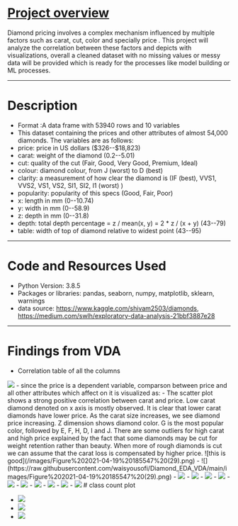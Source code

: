 # [Project overview](https://github.com/waisyousofi/Diamond_EDA_VDA)

Diamond pricing involves a complex mechanism influenced by multiple factors such as carat, cut, color and specially price .
This project will analyze the correlation between these factors and depicts with visualizations,
overall a cleaned dataset with no missing values or messy data will be provided which is ready for the processes like model building or ML processes.
<hr>


# Description
- Format :A data frame with 53940 rows and 10 variables
- This dataset containing the prices and other attributes of almost 54,000 diamonds. The variables are as follows:
- price: price in US dollars (\$326--\$18,823)
- carat: weight of the diamond (0.2--5.01)
- cut: quality of the cut (Fair, Good, Very Good, Premium, Ideal)
- colour: diamond colour, from J (worst) to D (best)
- clarity: a measurement of how clear the diamond is (IF (best), VVS1, VVS2, VS1, VS2, SI1, SI2, I1 (worst) )
- popularity: popularity of this specs (Good, Fair, Poor)
- x: length in mm (0--10.74)
- y: width in mm (0--58.9)
- z: depth in mm (0--31.8)
- depth: total depth percentage = z / mean(x, y) = 2 * z / (x + y) (43--79)
- table: width of top of diamond relative to widest point (43--95)
<hr>

# Code and Resources Used

- Python Version: 3.8.5
- Packages or libraries: pandas, seaborn, numpy, matplotlib, sklearn, warnings
- data source: https://www.kaggle.com/shivam2503/diamonds, https://medium.com/swlh/exploratory-data-analysis-21bbf3887e28
<hr>

# Findings from VDA
- Correlation table of all the columns

<img src="https://raw.githubusercontent.com/waisyousofi/Diamond_EDA_VDA/main/images/Figure%202021-04-19%20185346.png">
- since the price is a dependent variable, comparson between price and all other attributes which affect on it is visualized as:
- The scatter plot shows a strong positive correlation between carat and price. Low carat diamond denoted on x axis is mostly observed. It is clear that lower carat diamonds have lower price. As the carat size increases, we see diamond price increasing. Z dimension shows diamond color. G is the most popular color, followed by E, F, H, D, I and J. There are some outliers for high carat and high price explained by the fact that some diamonds may be cut for weight retention rather than beauty. When more of rough diamonds is cut we can assume that the carat loss is compensated by higher price.
![this is good](/images/Figure%202021-04-19%20185547%20(29).png)
- ![](https://raw.githubusercontent.com/waisyousofi/Diamond_EDA_VDA/main/images/Figure%202021-04-19%20185547%20(29).png)
- <img src="https://raw.githubusercontent.com/waisyousofi/Diamond_EDA_VDA/main/images/Figure%202021-04-19%20185547%20(30).png">
- <img src="https://raw.githubusercontent.com/waisyousofi/Diamond_EDA_VDA/main/images/Figure%202021-04-19%20185547%20(31).png">
- <img src="https://raw.githubusercontent.com/waisyousofi/Diamond_EDA_VDA/main/images/Figure%202021-04-19%20185547%20(32).png">
- <img src="https://github.com/waisyousofi/Diamond_EDA_VDA/blob/main/images/Figure%202021-04-19%20185547%20(33).png?raw=true">
- <img src="https://github.com/waisyousofi/Diamond_EDA_VDA/blob/main/images/Figure%202021-04-19%20185547%20(34).png?raw=true">
- <img src="https://github.com/waisyousofi/Diamond_EDA_VDA/blob/main/images/Figure%202021-04-19%20185547%20(35).png?raw=true">
- <img src="https://raw.githubusercontent.com/waisyousofi/Diamond_EDA_VDA/main/images/Figure%202021-04-19%20185547%20(36).png">
- <img src="https://github.com/waisyousofi/Diamond_EDA_VDA/blob/main/images/Figure%202021-04-19%20185547%20(40).png?raw=true">
- <img src="https://github.com/waisyousofi/Diamond_EDA_VDA/blob/main/images/Figure%202021-04-19%20185547%20(41).png?raw=true">
- <img src="https://raw.githubusercontent.com/waisyousofi/Diamond_EDA_VDA/main/images/Figure%202021-04-19%20185547%20(38).png">
# class count plot


- <img src="https://raw.githubusercontent.com/waisyousofi/Diamond_EDA_VDA/main/images/Figure%202021-04-19%20185547%20(42).png">
- <img src="https://raw.githubusercontent.com/waisyousofi/Diamond_EDA_VDA/main/images/Figure%202021-04-19%20185547%20(43).png">
- <img src="https://raw.githubusercontent.com/waisyousofi/Diamond_EDA_VDA/main/images/Figure%202021-04-19%20185547%20(44).png">

